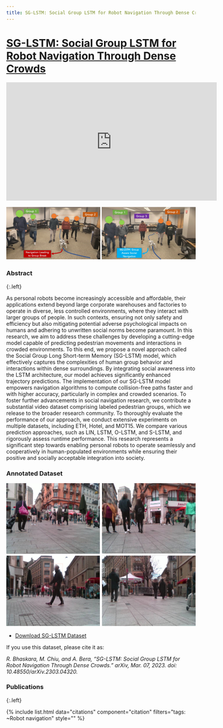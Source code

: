 ```yaml
---
title: SG-LSTM: Social Group LSTM for Robot Navigation Through Dense Crowds
---
```


# [SG-LSTM: Social Group LSTM for Robot Navigation Through Dense Crowds](https://arxiv.org/abs/2303.04320)


<!-- <p style="text-align:center;">
<img src="/images/research/sg-lstm-cover1.jpeg" alt="drawing" width="500"/>
<br>
<img src="/images/research/sg-lstm-cover2.jpeg" alt="drawing" width="600"/> -->
<!-- </p> -->

<!-- ![affect2mm](/images/research/sg-lstm-cover1.jpeg) -->


<p style="text-align:center;">
<iframe width="560" height="315" src="https://www.youtube-nocookie.com/embed/p3i2XjWnOFo" title="YouTube video player" frameborder="0" allow="accelerometer; autoplay; clipboard-write; encrypted-media; gyroscope; picture-in-picture; web-share" allowfullscreen></iframe>
</p>

![affect2mm](/images/research/sg-lstm-cover2.jpeg)

### Abstract
{:.left}

As personal robots become increasingly accessible and affordable, their applications extend beyond large corporate warehouses and factories to operate in diverse, less controlled environments, where they interact with larger groups of people. In such contexts, ensuring not only safety and efficiency but also mitigating potential adverse psychological impacts on humans and adhering to unwritten social norms become paramount. In this research, we aim to address these challenges by developing a cutting-edge model capable of predicting pedestrian movements and interactions in crowded environments. To this end, we propose a novel approach called the Social Group Long Short-term Memory (SG-LSTM) model, which effectively captures the complexities of human group behavior and interactions within dense surroundings. By integrating social awareness into the LSTM architecture, our model achieves significantly enhanced trajectory predictions. The implementation of our SG-LSTM model empowers navigation algorithms to compute collision-free paths faster and with higher accuracy, particularly in complex and crowded scenarios. To foster further advancements in social navigation research, we contribute a substantial video dataset comprising labeled pedestrian groups, which we release to the broader research community. To thoroughly evaluate the performance of our approach, we conduct extensive experiments on multiple datasets, including ETH, Hotel, and MOT15. We compare various prediction approaches, such as LIN, LSTM, O-LSTM, and S-LSTM, and rigorously assess runtime performance. This research represents a significant step towards enabling personal robots to operate seamlessly and cooperatively in human-populated environments while ensuring their positive and socially acceptable integration into society.

### Annotated Dataset
![affect2mm](/images/research/sg-lstm-dataset-preview.png)

* [Download SG-LSTM Dataset](https://www.cs.purdue.edu/homes/bhaskarr/sg_lstm_dataset.html)

If you use this dataset, please cite it as:

*R. Bhaskara, M. Chiu, and A. Bera, “SG-LSTM: Social Group LSTM for Robot Navigation Through Dense Crowds.” arXiv, Mar. 07, 2023. doi: 10.48550/arXiv.2303.04320.*


### Publications
{:.left}

{%  include list.html 
    data="citations" 
    component="citation" 
    filters="tags: ~Robot navigation"
    style="" 
%}
